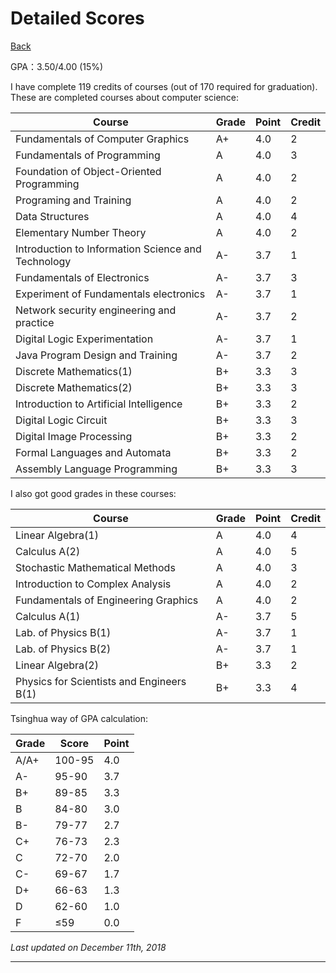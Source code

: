 # Detailed Scores

[Back](/cv/en.html)

GPA：3.50/4.00 (15%)

I have complete 119 credits of courses (out of 170 required for graduation). These are completed courses about computer science:

| Course        | Grade | Point | Credit |
| -------------------- | ---- | ---- | ---- |
| Fundamentals of Computer Graphics | A+   | 4.0  | 2    |
| Fundamentals of Programming | A    | 4.0  | 3    |
| Foundation of Object-Oriented Programming | A    | 4.0  | 2    |
| Programing and Training | A    | 4.0  | 2    |
| Data Structures | A    | 4.0  | 4    |
| Elementary Number Theory | A    | 4.0  | 2    |
| Introduction to Information Science and Technology | A-   | 3.7  | 1    |
| Fundamentals of Electronics | A-   | 3.7  | 3    |
| Experiment of Fundamentals electronics | A-   | 3.7  | 1    |
| Network security engineering and practice | A-   | 3.7  | 2    |
| Digital Logic Experimentation |   A-   |   3.7   |   1   |
| Java Program Design and Training |   A-   |   3.7   |   2   |
| Discrete Mathematics(1) | B+   | 3.3  | 3    |
| Discrete Mathematics(2) | B+   | 3.3  | 3    |
| Introduction to Artificial Intelligence | B+   | 3.3  | 2    |
| Digital Logic Circuit | B+ | 3.3 | 3 |
| Digital Image Processing | B+ | 3.3 | 2 |
| Formal Languages and Automata | B+ | 3.3 | 2 |
| Assembly Language Programming | B+ | 3.3 | 3 |


I also got good grades in these courses:

| Course                                    | Grade | Point | Credit |
| ----------------------------------------- | ----- | ----- | ------ |
| Linear Algebra(1)                         | A     | 4.0   | 4      |
| Calculus A(2)                             | A     | 4.0   | 5      |
| Stochastic Mathematical Methods           | A     | 4.0   | 3      |
| Introduction to Complex Analysis          | A     | 4.0   | 2      |
| Fundamentals of Engineering Graphics      | A     | 4.0   | 2      |
| Calculus A(1)                             | A-    | 3.7   | 5      |
| Lab. of Physics B(1)                      | A-    | 3.7   | 1      |
| Lab. of Physics B(2)                      | A-    | 3.7   | 1      |
| Linear Algebra(2)                         | B+    | 3.3   | 2      |
| Physics for Scientists and Engineers B(1) | B+    | 3.3   | 4      |

Tsinghua way of GPA calculation:

| Grade | Score  | Point |
| ----- | ------ | ----- |
| A/A+  | 100-95 | 4.0   |
| A-    | 95-90  | 3.7   |
| B+    | 89-85  | 3.3   |
| B     | 84-80  | 3.0   |
| B-    | 79-77  | 2.7   |
| C+    | 76-73  | 2.3   |
| C     | 72-70  | 2.0   |
| C-    | 69-67  | 1.7   |
| D+    | 66-63  | 1.3   |
| D     | 62-60  | 1.0   |
| F     | ≤59    | 0.0   |

*Last updated on December 11th, 2018*

------